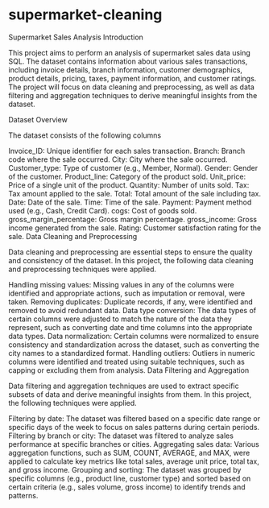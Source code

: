 # supermarket-cleaning
Supermarket Sales Analysis
Introduction

This project aims to perform an analysis of supermarket sales data using SQL. The dataset contains information about various sales transactions, including invoice details, branch information, customer demographics, product details, pricing, taxes, payment information, and customer ratings. The project will focus on data cleaning and preprocessing, as well as data filtering and aggregation techniques to derive meaningful insights from the dataset.

Dataset Overview

The dataset consists of the following columns

Invoice_ID: Unique identifier for each sales transaction.
Branch: Branch code where the sale occurred.
City: City where the sale occurred.
Customer_type: Type of customer (e.g., Member, Normal).
Gender: Gender of the customer.
Product_line: Category of the product sold.
Unit_price: Price of a single unit of the product.
Quantity: Number of units sold.
Tax: Tax amount applied to the sale.
Total: Total amount of the sale including tax.
Date: Date of the sale.
Time: Time of the sale.
Payment: Payment method used (e.g., Cash, Credit Card).
cogs: Cost of goods sold.
gross_margin_percentage: Gross margin percentage.
gross_income: Gross income generated from the sale.
Rating: Customer satisfaction rating for the sale.
Data Cleaning and Preprocessing

Data cleaning and preprocessing are essential steps to ensure the quality and consistency of the dataset. In this project, the following data cleaning and preprocessing techniques were applied.

Handling missing values: Missing values in any of the columns were identified and appropriate actions, such as imputation or removal, were taken.
Removing duplicates: Duplicate records, if any, were identified and removed to avoid redundant data.
Data type conversion: The data types of certain columns were adjusted to match the nature of the data they represent, such as converting date and time columns into the appropriate data types.
Data normalization: Certain columns were normalized to ensure consistency and standardization across the dataset, such as converting the city names to a standardized format.
Handling outliers: Outliers in numeric columns were identified and treated using suitable techniques, such as capping or excluding them from analysis.
Data Filtering and Aggregation

Data filtering and aggregation techniques are used to extract specific subsets of data and derive meaningful insights from them. In this project, the following techniques were applied.

Filtering by date: The dataset was filtered based on a specific date range or specific days of the week to focus on sales patterns during certain periods.
Filtering by branch or city: The dataset was filtered to analyze sales performance at specific branches or cities.
Aggregating sales data: Various aggregation functions, such as SUM, COUNT, AVERAGE, and MAX, were applied to calculate key metrics like total sales, average unit price, total tax, and gross income.
Grouping and sorting: The dataset was grouped by specific columns (e.g., product line, customer type) and sorted based on certain criteria (e.g., sales volume, gross income) to identify trends and patterns.
